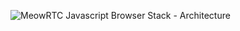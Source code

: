 ![MeowRTC Javascript Browser Stack - Architecture](http://geekresearchlab.net/experiments/MeowRTC/img/meowrtc-browser.jpg)
